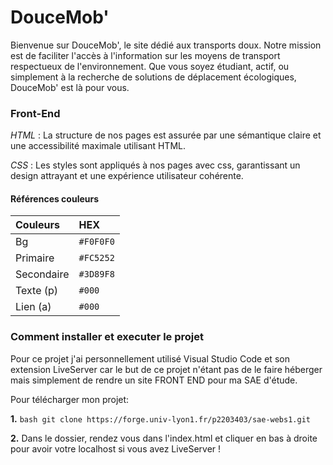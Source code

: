 # **DouceMob'**

Bienvenue sur DouceMob', le site dédié aux transports doux. Notre mission est de faciliter l'accès à l'information sur les moyens de transport respectueux de l'environnement. Que vous soyez étudiant, actif, ou simplement à la recherche de solutions de déplacement écologiques, DouceMob' est là pour vous.

### **Front-End**

*HTML* : La structure de nos pages est assurée par une sémantique claire et une accessibilité maximale utilisant HTML.

*CSS* : Les styles sont appliqués à nos pages avec css, garantissant un design attrayant et une expérience utilisateur cohérente.

#### Références couleurs
| Couleurs   | HEX      |
| :--------- | :------- |
| Bg         | `#F0F0F0`|
| Primaire   | `#FC5252`|
| Secondaire | `#3D89F8`|
| Texte (p)  | `#000`   |
| Lien (a)   | `#000`   |



### **Comment installer et executer le projet**

Pour ce projet j'ai personnellement utilisé Visual Studio Code et son extension LiveServer
car le but de ce projet n'étant pas de le faire héberger mais simplement de rendre un site FRONT END pour ma SAE d'étude.

Pour télécharger mon projet:

**1.** ```bash git clone https://forge.univ-lyon1.fr/p2203403/sae-webs1.git```

**2.** Dans le dossier, rendez vous dans l'index.html et cliquer en bas à droite pour avoir votre localhost si vous avez LiveServer ! 
